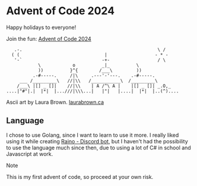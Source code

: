 # Advent of Code 2024

Happy holidays to everyone!

Join the fun: [Advent of Code 2024](https://adventofcode.com/2024)

```
   .-.                                                   \ /
  ( (                                |                  - * -
   '-`                              -+-                  / \
            \            o          _|_          \
            ))          }^{        /___\         ))
          .-#-----.     /|\     .---'-'---.    .-#-----.
     ___ /_________\   //|\\   /___________\  /_________\  
    /___\ |[] _ []|    //|\\    | A /^\ A |    |[] _ []| _.O,_
....|"#"|.|  |*|  |...///|\\\...|   |"|   |....|  |*|  |..(^)....
```

Ascii art by Laura Brown. [laurabrown.ca](http://laurabrown.ca/)

## Language

I chose to use Golang, since I want to learn to use it more. I really liked using
it while creating [Raino - Discord bot](https://github.com/sakuexe/go-raino),
but I haven't had the possibility to use the language much since then, due to
using a lot of C# in school and Javascript at work.

> [!NOTE]
> This is my first advent of code, so proceed at your own risk.
